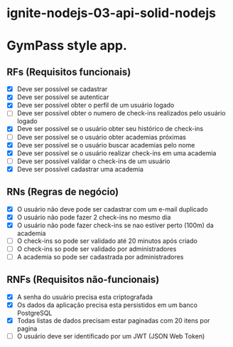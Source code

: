 # ignite-nodejs-03-api-solid-nodejs

# GymPass style app.

## RFs (Requisitos funcionais)

- [x] Deve ser possível se cadastrar
- [x] Deve ser possível se autenticar
- [x] Deve ser possível obter o perfil de um usuário logado
- [ ] Deve ser possível obter o numero de check-ins realizados pelo usuário logado
- [x] Deve ser possível se o usuário obter seu histórico de check-ins
- [ ] Deve ser possível se o usuário obter academias próximas
- [x] Deve ser possível se o usuário buscar academias pelo nome
- [x] Deve ser possível se o usuário realizar check-ins em uma academia
- [ ] Deve ser possível validar o check-ins de um usuário
- [x] Deve ser possível cadastrar uma academia

## RNs (Regras de negócio)

- [x] O usuário não deve pode ser cadastrar com um e-mail duplicado
- [x] O usuário não pode fazer 2 check-ins no mesmo dia
- [x] O usuário não pode fazer check-ins se nao estiver perto (100m) da academia
- [ ] O check-ins so pode ser validado até 20 minutos após criado
- [ ] O check-ins so pode ser validado por administradores
- [ ] A academia so pode ser cadastrada por administradores

## RNFs (Requisitos não-funcionais)

- [x] A senha do usuário precisa esta criptografada
- [x] Os dados da aplicação precisa esta persistidos em um banco PostgreSQL
- [x] Todas listas de dados precisam estar paginadas com 20 itens por pagina
- [ ] O usuário deve ser identificado por um JWT (JSON Web Token)

